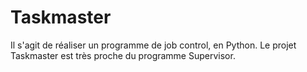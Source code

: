# Taskmaster
Il s'agit de réaliser un programme de job control, en Python. Le projet Taskmaster est très proche du programme Supervisor.
